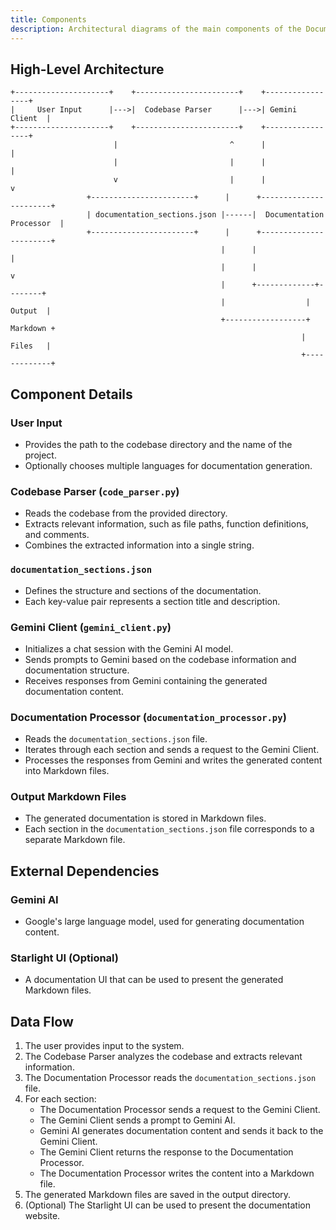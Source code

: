 ```yaml
---
title: Components
description: Architectural diagrams of the main components of the Documenti system.
---
```


## High-Level Architecture

```
+---------------------+    +-----------------------+    +-----------------+
|     User Input      |--->|  Codebase Parser      |--->| Gemini Client  |
+---------------------+    +-----------------------+    +-----------------+
                       |                         ^      |                 |
                       |                         |      |                 |
                       v                         |      |                 v
                 +-----------------------+      |      +-----------------------+
                 | documentation_sections.json |------|  Documentation Processor  |
                 +-----------------------+      |      +-----------------------+
                                               |      |                 |
                                               |      |                 v
                                               |      +-------------+--------+
                                               |                  | Output  |
                                               +------------------+ Markdown +
                                                                 |  Files   |
                                                                 +-------------+
```

## Component Details

### User Input

- Provides the path to the codebase directory and the name of the project.
- Optionally chooses multiple languages for documentation generation.

### Codebase Parser (`code_parser.py`)

- Reads the codebase from the provided directory.
- Extracts relevant information, such as file paths, function definitions, and comments.
- Combines the extracted information into a single string.

### `documentation_sections.json`

- Defines the structure and sections of the documentation.
- Each key-value pair represents a section title and description.

### Gemini Client (`gemini_client.py`)

- Initializes a chat session with the Gemini AI model.
- Sends prompts to Gemini based on the codebase information and documentation structure.
- Receives responses from Gemini containing the generated documentation content.

### Documentation Processor (`documentation_processor.py`)

- Reads the `documentation_sections.json` file.
- Iterates through each section and sends a request to the Gemini Client.
- Processes the responses from Gemini and writes the generated content into Markdown files.

### Output Markdown Files

- The generated documentation is stored in Markdown files.
- Each section in the `documentation_sections.json` file corresponds to a separate Markdown file.

## External Dependencies

### Gemini AI

- Google's large language model, used for generating documentation content.

### Starlight UI (Optional)

- A documentation UI that can be used to present the generated Markdown files.

## Data Flow

1. The user provides input to the system.
2. The Codebase Parser analyzes the codebase and extracts relevant information.
3. The Documentation Processor reads the `documentation_sections.json` file.
4. For each section:
   - The Documentation Processor sends a request to the Gemini Client.
   - The Gemini Client sends a prompt to Gemini AI.
   - Gemini AI generates documentation content and sends it back to the Gemini Client.
   - The Gemini Client returns the response to the Documentation Processor.
   - The Documentation Processor writes the content into a Markdown file.
5. The generated Markdown files are saved in the output directory.
6. (Optional) The Starlight UI can be used to present the documentation website.



